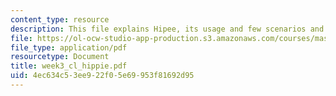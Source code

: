 ```yaml
---
content_type: resource
description: This file explains Hipee, its usage and few scenarios and role for cyberguides.
file: https://ol-ocw-studio-app-production.s3.amazonaws.com/courses/mas-961-ambient-intelligence-spring-2005/4ec634c53ee922f05e69953f81692d95_week3_cl_hippie.pdf
file_type: application/pdf
resourcetype: Document
title: week3_cl_hippie.pdf
uid: 4ec634c5-3ee9-22f0-5e69-953f81692d95
---
```

